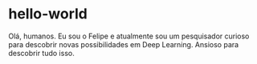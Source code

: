 # hello-world

Olá, humanos.
Eu sou o Felipe e atualmente sou um pesquisador curioso para descobrir novas possibilidades em Deep Learning.
Ansioso para descobrir tudo isso.
